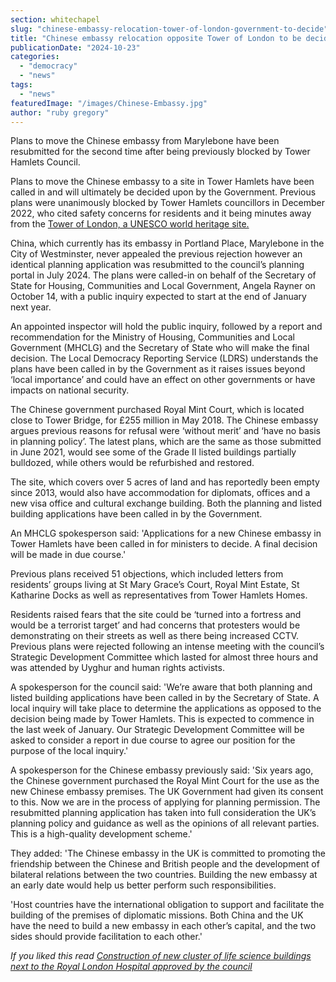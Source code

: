 ```yaml
---
section: whitechapel
slug: "chinese-embassy-relocation-tower-of-london-government-to-decide"
title: "Chinese embassy relocation opposite Tower of London to be decided by government"
publicationDate: "2024-10-23"
categories: 
  - "democracy"
  - "news"
tags: 
  - "news"
featuredImage: "/images/Chinese-Embassy.jpg"
author: "ruby gregory"
---
```


Plans to move the Chinese embassy from Marylebone have been resubmitted for the second time after being previously blocked by Tower Hamlets Council.

Plans to move the Chinese embassy to a site in Tower Hamlets have been called in and will ultimately be decided upon by the Government. Previous plans were unanimously blocked by Tower Hamlets councillors in December 2022, who cited safety concerns for residents and it being minutes away from the [Tower of London, a UNESCO world heritage site.](https://whitechapellondon.co.uk/historic-england-office-blocks-impact-tower-london-heritage-site/)

China, which currently has its embassy in Portland Place, Marylebone in the City of Westminster, never appealed the previous rejection however an identical planning application was resubmitted to the council’s planning portal in July 2024. The plans were called-in on behalf of the Secretary of State for Housing, Communities and Local Government, Angela Rayner on October 14, with a public inquiry expected to start at the end of January next year.

An appointed inspector will hold the public inquiry, followed by a report and recommendation for the Ministry of Housing, Communities and Local Government (MHCLG) and the Secretary of State who will make the final decision. The Local Democracy Reporting Service (LDRS) understands the plans have been called in by the Government as it raises issues beyond ‘local importance’ and could have an effect on other governments or have impacts on national security.

The Chinese government purchased Royal Mint Court, which is located close to Tower Bridge, for £255 million in May 2018. The Chinese embassy argues previous reasons for refusal were ‘without merit’ and ‘have no basis in planning policy’. The latest plans, which are the same as those submitted in June 2021, would see some of the Grade II listed buildings partially bulldozed, while others would be refurbished and restored.

The site, which covers over 5 acres of land and has reportedly been empty since 2013, would also have accommodation for diplomats, offices and a new visa office and cultural exchange building. Both the planning and listed building applications have been called in by the Government.

An MHCLG spokesperson said: 'Applications for a new Chinese embassy in Tower Hamlets have been called in for ministers to decide. A final decision will be made in due course.'

Previous plans received 51 objections, which included letters from residents’ groups living at St Mary Grace’s Court, Royal Mint Estate, St Katharine Docks as well as representatives from Tower Hamlets Homes.

Residents raised fears that the site could be ‘turned into a fortress and would be a terrorist target’ and had concerns that protesters would be demonstrating on their streets as well as there being increased CCTV. Previous plans were rejected following an intense meeting with the council’s Strategic Development Committee which lasted for almost three hours and was attended by Uyghur and human rights activists.

A spokesperson for the council said: 'We’re aware that both planning and listed building applications have been called in by the Secretary of State. A local inquiry will take place to determine the applications as opposed to the decision being made by Tower Hamlets. This is expected to commence in the last week of January. Our Strategic Development Committee will be asked to consider a report in due course to agree our position for the purpose of the local inquiry.'

A spokesperson for the Chinese embassy previously said: 'Six years ago, the Chinese government purchased the Royal Mint Court for the use as the new Chinese embassy premises. The UK Government had given its consent to this. Now we are in the process of applying for planning permission. The resubmitted planning application has taken into full consideration the UK’s planning policy and guidance as well as the opinions of all relevant parties. This is a high-quality development scheme.'

They added: 'The Chinese embassy in the UK is committed to promoting the friendship between the Chinese and British people and the development of bilateral relations between the two countries. Building the new embassy at an early date would help us better perform such responsibilities.

'Host countries have the international obligation to support and facilitate the building of the premises of diplomatic missions. Both China and the UK have the need to build a new embassy in each other’s capital, and the two sides should provide facilitation to each other.'

_If you liked this read [Construction of new cluster of life science buildings next to the Royal London Hospital approved by the council](https://whitechapellondon.co.uk/life-science-buildings-approved-council-qmul/)_
